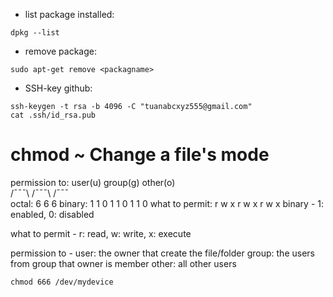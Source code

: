 - list package installed: 
```
dpkg --list
```
- remove package:
```
sudo apt-get remove <packagname>
```
- SSH-key github:
```
ssh-keygen -t rsa -b 4096 -C "tuanabcxyz555@gmail.com"
cat .ssh/id_rsa.pub
```

# chmod ~ Change a file's mode
permission to:  user(u)   group(g)   other(o)     
                /¯¯¯\      /¯¯¯\      /¯¯¯\
octal:            6          6          6
binary:         1 1 0      1 1 0      1 1 0
what to permit: r w x      r w x      r w x
binary         - 1: enabled, 0: disabled

what to permit - r: read, w: write, x: execute

permission to  - user: the owner that create the file/folder
                 group: the users from group that owner is member
                 other: all other users
```
chmod 666 /dev/mydevice
```
